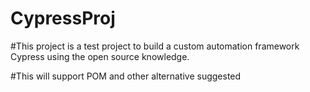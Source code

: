 # CypressProj

#This project is a test project to build a custom automation framework Cypress using the open source knowledge.

#This will support POM and other alternative suggested
